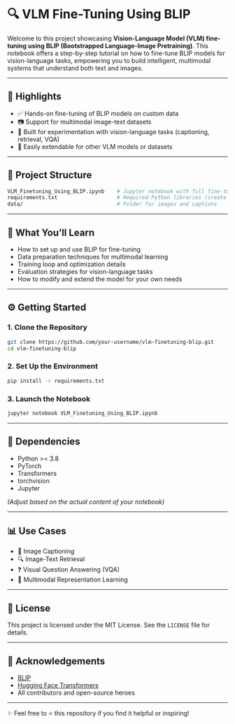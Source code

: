 # 🔍 VLM Fine-Tuning Using BLIP

Welcome to this project showcasing **Vision-Language Model (VLM) fine-tuning using BLIP (Bootstrapped Language-Image Pretraining)**. This notebook offers a step-by-step tutorial on how to fine-tune BLIP models for vision-language tasks, empowering you to build intelligent, multimodal systems that understand both text and images.

---

## 📌 Highlights

- ✅ Hands-on fine-tuning of BLIP models on custom data
- 📷 Support for multimodal image-text datasets
- 🧠 Built for experimentation with vision-language tasks (captioning, retrieval, VQA)
- 🔄 Easily extendable for other VLM models or datasets

---

## 📂 Project Structure

```bash
VLM_Finetuning_Using_BLIP.ipynb    # Jupyter notebook with full fine-tuning pipeline
requirements.txt                   # Required Python libraries (create if missing)
data/                              # Folder for images and captions
```

---

## 🧪 What You’ll Learn

- How to set up and use BLIP for fine-tuning
- Data preparation techniques for multimodal learning
- Training loop and optimization details
- Evaluation strategies for vision-language tasks
- How to modify and extend the model for your own needs

---

## ⚙️ Getting Started

### 1. Clone the Repository
```bash
git clone https://github.com/your-username/vlm-finetuning-blip.git
cd vlm-finetuning-blip
```

### 2. Set Up the Environment
```bash
pip install -r requirements.txt
```

### 3. Launch the Notebook
```bash
jupyter notebook VLM_Finetuning_Using_BLIP.ipynb
```

---

## 🧰 Dependencies
- Python >= 3.8
- PyTorch
- Transformers
- torchvision
- Jupyter

*(Adjust based on the actual content of your notebook)*

---

## 📊 Use Cases

- 📸 Image Captioning
- 🔍 Image-Text Retrieval
- ❓ Visual Question Answering (VQA)
- 🧩 Multimodal Representation Learning

---

## 📜 License
This project is licensed under the MIT License. See the `LICENSE` file for details.

---

## 🙌 Acknowledgements
- [BLIP](https://github.com/salesforce/BLIP)
- [Hugging Face Transformers](https://github.com/huggingface/transformers)
- All contributors and open-source heroes

---

✨ Feel free to ⭐️ this repository if you find it helpful or inspiring!
